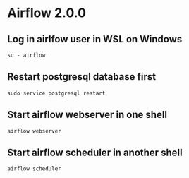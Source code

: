 # Airflow 2.0.0

## Log in airlfow user in WSL on Windows
```
su - airflow
```

## Restart postgresql database first
```
sudo service postgresql restart
```

## Start airflow webserver in one shell
```
airflow webserver
```

## Start airflow scheduler in another shell
```
airflow scheduler
```
